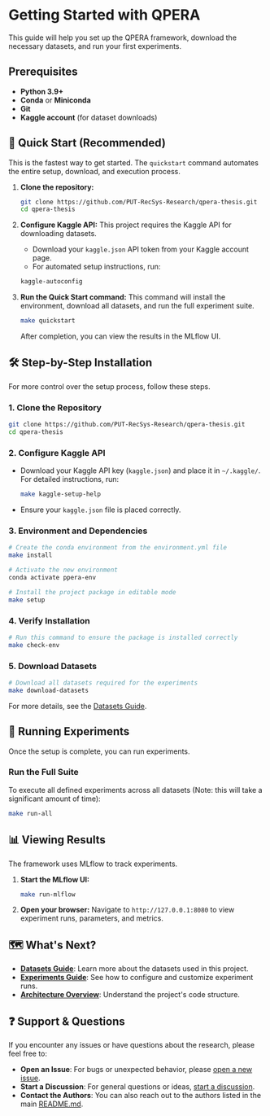# Getting Started with QPERA

This guide will help you set up the QPERA framework, download the necessary datasets, and run your first experiments.

## Prerequisites

- **Python 3.9+**
- **Conda** or **Miniconda**
- **Git**
- **Kaggle account** (for dataset downloads)

## 🚀 Quick Start (Recommended)

This is the fastest way to get started. The `quickstart` command automates the entire setup, download, and execution process.

1.  **Clone the repository:**
    ```bash
    git clone https://github.com/PUT-RecSys-Research/qpera-thesis.git
    cd qpera-thesis
    ```

2.  **Configure Kaggle API:**
    This project requires the Kaggle API for downloading datasets.
    - Download your `kaggle.json` API token from your Kaggle account page.
    - For automated setup instructions, run:
    ```bash
    kaggle-autoconfig
    ```

3.  **Run the Quick Start command:**
    This command will install the environment, download all datasets, and run the full experiment suite.
    ```bash
    make quickstart
    ```
    After completion, you can view the results in the MLflow UI.

## 🛠️ Step-by-Step Installation

For more control over the setup process, follow these steps.

### 1. Clone the Repository
```bash
git clone https://github.com/PUT-RecSys-Research/qpera-thesis.git
cd qpera-thesis
```

### 2. Configure Kaggle API

- Download your Kaggle API key (`kaggle.json`) and place it in `~/.kaggle/`. For detailed instructions, run:

    ```bash
    make kaggle-setup-help
    ```
- Ensure your `kaggle.json` file is placed correctly.
### 3. Environment and Dependencies
```bash
# Create the conda environment from the environment.yml file
make install

# Activate the new environment
conda activate ppera-env

# Install the project package in editable mode
make setup
```

### 4. Verify Installation
```bash
# Run this command to ensure the package is installed correctly
make check-env
```

### 5. Download Datasets
```bash
# Download all datasets required for the experiments
make download-datasets
```
For more details, see the [Datasets Guide](datasets.md).

## 🔬 Running Experiments

Once the setup is complete, you can run experiments.

### Run the Full Suite
To execute all defined experiments across all datasets (Note: this will take a significant amount of time):
```bash
make run-all
```

## 📊 Viewing Results

The framework uses MLflow to track experiments.

1.  **Start the MLflow UI:**
    ```bash
    make run-mlflow
    ```
2.  **Open your browser:**
    Navigate to `http://127.0.0.1:8080` to view experiment runs, parameters, and metrics.

## 🗺️ What's Next?

- **[Datasets Guide](datasets.md)**: Learn more about the datasets used in this project.
- **[Experiments Guide](experiments.md)**: See how to configure and customize experiment runs.
- **[Architecture Overview](architecture.md)**: Understand the project's code structure.

## ❓ Support & Questions

If you encounter any issues or have questions about the research, please feel free to:

- **Open an Issue**: For bugs or unexpected behavior, please [open a new issue](https://github.com/PUT-RecSys-Research/qpera-thesis/issues).
- **Start a Discussion**: For general questions or ideas, [start a discussion](https://github.com/PUT-RecSys-Research/qpera-thesis/discussions).
- **Contact the Authors**: You can also reach out to the authors listed in the main [README.md](https://github.com/PUT-RecSys-Research/qpera-thesis/blob/main/README.md).